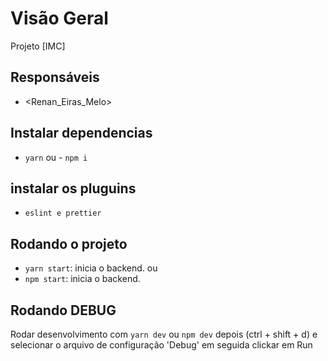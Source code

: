 # Visão Geral

Projeto [IMC]

## Responsáveis

- <Renan_Eiras_Melo>

## Instalar dependencias

- `yarn` ou - `npm i`

## instalar os pluguins

- `eslint e prettier`

## Rodando o projeto

- `yarn start`: inicia o backend.
  ou
- `npm start`: inicia o backend.

## Rodando DEBUG

Rodar desenvolvimento com `yarn dev` ou `npm dev` depois (ctrl + shift + d) e selecionar o arquivo de configuração 'Debug' em seguida clickar em Run
